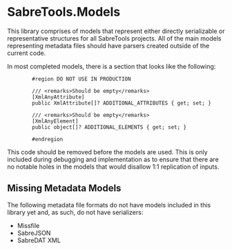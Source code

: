 # SabreTools.Models

This library comprises of models that represent either directly serializable or representative structures for all SabreTools projects. All of the main models representing metadata files should have parsers created outside of the current code.

In most completed models, there is a section that looks like the following:
```
        #region DO NOT USE IN PRODUCTION

        /// <remarks>Should be empty</remarks>
        [XmlAnyAttribute]
        public XmlAttribute[]? ADDITIONAL_ATTRIBUTES { get; set; }

        /// <remarks>Should be empty</remarks>
        [XmlAnyElement]
        public object[]? ADDITIONAL_ELEMENTS { get; set; }

        #endregion
```

This code should be removed before the models are used. This is only included during debugging and implementation as to ensure that there are no notable holes in the models that would disallow 1:1 replication of inputs.

## Missing Metadata Models

The following metadata file formats do not have models included in this library yet and, as such, do not have serializers:

- Missfile
- SabreJSON
- SabreDAT XML